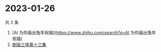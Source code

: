# 2023-01-26

共 2 条

<!-- BEGIN ZHIHUSEARCH -->
<!-- 最后更新时间 Thu Jan 26 2023 05:15:07 GMT+0800 (China Standard Time) -->
1. [AI 为你画出兔年祝福](https://www.zhihu.com/search?q=AI 为你画出兔年祝福)
1. [剧版三体第十三集](https://www.zhihu.com/search?q=剧版三体第十三集)
<!-- END ZHIHUSEARCH -->
